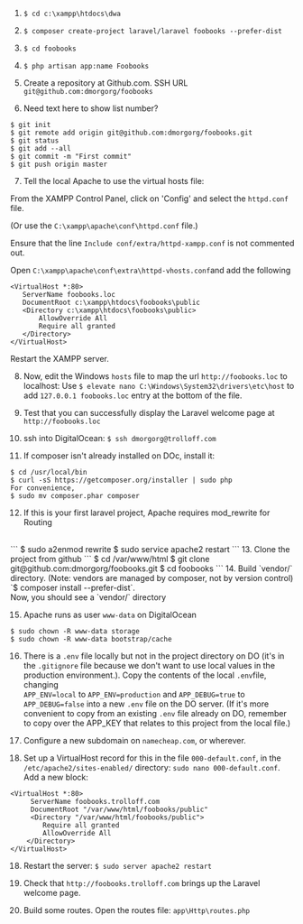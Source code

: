 1. `$ cd c:\xampp\htdocs\dwa`

2. `$ composer create-project laravel/laravel foobooks --prefer-dist`

3. `$ cd foobooks`

4. `$ php artisan app:name Foobooks`

5. Create a repository at Github.com. SSH URL `git@github.com:dmorgorg/foobooks`

6. Need text here to show list number?
```
$ git init
$ git remote add origin git@github.com:dmorgorg/foobooks.git
$ git status
$ git add --all
$ git commit -m "First commit"
$ git push origin master
```

7. Tell the local Apache to use the virtual hosts file:

 From the XAMPP Control Panel, click on 'Config' and select the `httpd.conf` file.

 (Or use the `C:\xampp\apache\conf\httpd.conf` file.)

 Ensure that the line `Include conf/extra/httpd-xampp.conf` is not commented out.

 Open `C:\xampp\apache\conf\extra\httpd-vhosts.conf`and add the following
 ```
<VirtualHost *:80>
	ServerName foobooks.loc
	DocumentRoot c:\xampp\htdocs\foobooks\public
	<Directory c:\xampp\htdocs\foobooks\public>
		AllowOverride All
		Require all granted
	</Directory>
</VirtualHost>
 ```
Restart the XAMPP server.

8.  Now, edit the Windows `hosts` file to map the url `http://foobooks.loc` to localhost:
Use `$ elevate nano C:\Windows\System32\drivers\etc\host` to add `127.0.0.1 foobooks.loc` entry at the bottom of the file.

9. Test that you can successfully display the Laravel welcome page at <br>
`http://foobooks.loc`

10. ssh into DigitalOcean: `$ ssh dmorgorg@trolloff.com`

11. If composer isn't already installed on DOc, install it:
```
$ cd /usr/local/bin
$ curl -sS https://getcomposer.org/installer | sudo php
For convenience,
$ sudo mv composer.phar composer
```

12. If this is your first laravel project, Apache requires mod_rewrite for Routing
<br>
```
$ sudo a2enmod rewrite
$ sudo service apache2 restart
```
13. Clone the project from github
```
$ cd /var/www/html
$ git clone git@github.com:dmorgorg/foobooks.git
$ cd foobooks
```
14. Build `vendor/` directory. (Note: vendors are managed by composer, not by version control)<br>
`$ composer install --prefer-dist`.<br>
Now, you should see a `vendor/` directory<br>

15. Apache runs as user `www-data` on DigitalOcean
```
$ sudo chown -R www-data storage
$ sudo chown -R www-data bootstrap/cache
```
16. There is a `.env` file locally but not in the project directory on DO (it's in the `.gitignore` file because we don't want to use local values in the production environment.). Copy the contents of the local `.env`file, changing <br>
`APP_ENV=local` to `APP_ENV=production` and `APP_DEBUG=true` to `APP_DEBUG=false` into a new `.env` file on the DO server. (If it's more convenient to copy from an existing `.env` file already on DO, remember to copy over the APP_KEY that relates to this project from the local file.)

17. Configure a new subdomain on `namecheap.com`, or wherever.

18. Set up a VirtualHost record for this in the file `000-default.conf`, in the `/etc/apache2/sites-enabled/` directory: `sudo nano 000-default.conf`. Add a new block:
```
<VirtualHost *:80>
	 ServerName foobooks.trolloff.com
	 DocumentRoot "/var/www/html/foobooks/public"
	 <Directory "/var/www/html/foobooks/public">
        Require all granted
	 	AllowOverride All
	</Directory>
</VirtualHost>
```
18. Restart the server: `$ sudo server apache2 restart`

19. Check that `http://foobooks.trolloff.com` brings up the Laravel welcome page.

20. Build some routes. Open the routes file: `app\Http\routes.php`
